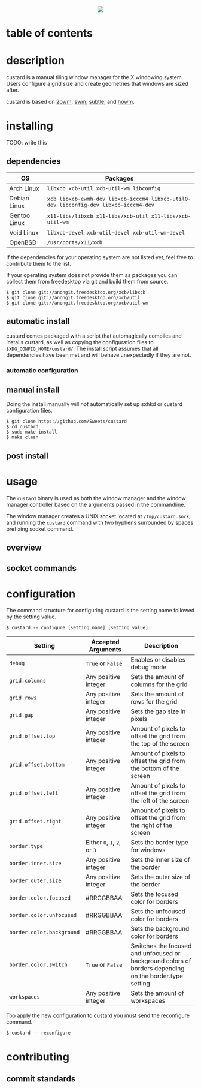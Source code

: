<div align="center">
<img src="contrib/header.png"><br>
</div>

# table of contents

# description

custard is a manual tiling window manager for the X windowing system. Users
configure a grid size and create geometries that windows are sized after.

custard is based on [2bwm](https://github.com/venam/2bwm),
[swm](https://github.com/dcat/swm), [subtle](https://subtle.subforge.org/),
and [howm](https://github.com/HarveyHunt/howm).

# installing

TODO: write this

## dependencies

|OS          |Packages                                                |
|------------|--------------------------------------------------------|
|Arch Linux  |`libxcb xcb-util xcb-util-wm libconfig`                 |
|Debian Linux|`xcb libxcb-ewmh-dev libxcb-icccm4 libxcb-util0-dev libconfig-dev libxcb-icccm4-dev`|
|Gentoo Linux|`x11-libs/libxcb x11-libs/xcb-util x11-libs/xcb-util-wm`|
|Void Linux  |`libxcb-devel xcb-util-devel xcb-util-wm-devel`         |
|OpenBSD     |`/usr/ports/x11/xcb`                                    |

If the dependencies for your operating system are not listed yet, feel free to
contribute them to the list.

If your operating system does not provide them as packages you can collect
them from freedesktop via git and build them from source.

```
$ git clone git://anongit.freedesktop.org/xcb/libxcb
$ git clone git://anongit.freedesktop.org/xcb/util
$ git clone git://anongit.freedesktop.org/xcb/util-wm
```

## automatic install

custard comes packaged with a script that automagically compiles and installs
custard, as well as copying the configuration files to
`$XDG_CONFIG_HOME/custard/`. The install script assumes that all dependencies
have been met and will behave unexpectedly if they are not.

### automatic configuration

## manual install

Doing the install manually will *not* automatically set up sxhkd or
custard configuration files.

```
$ git clone https://github.com/Sweets/custard
$ cd custard
$ sudo make install
$ make clean
```

## post install

# usage

The `custard` binary is used as both the window manager and the window manager
controller based on the arguments passed in the commandline.

The window manager creates a UNIX socket located at `/tmp/custard.sock`, and
running the `custard` command with two hyphens surrounded by spaces prefixing
socket command.

## overview

## socket commands

# configuration

The command structure for configuring custard is the setting name followed
by the setting value.

```
$ custard -- configure [setting name] [setting value]
```

|Setting|Accepted Arguments|Description|
|-|-|-|
|`debug`|`True` or `False`|Enables or disables debug mode|
|`grid.columns`|Any positive integer|Sets the amount of columns for the grid|
|`grid.rows`|Any positive integer|Sets the amount of rows for the grid|
|`grid.gap`|Any positive integer|Sets the gap size in pixels|
|`grid.offset.top`|Any positive integer|Amount of pixels to offset the grid from the top of the screen|
|`grid.offset.bottom`|Any positive integer|Amount of pixels to offset the grid from the bottom of the screen|
|`grid.offset.left`|Any positive integer|Amount of pixels to offset the grid from the left of the screen|
|`grid.offset.right`|Any positive integer|Amount of pixels to offset the grid from the right of the screen|
|`border.type`|Either `0`, `1`, `2`, or `3`|Sets the border type for windows|
|`border.inner.size`|Any positive integer|Sets the inner size of the border|
|`border.outer.size`|Any positive integer|Sets the outer size of the border|
|`border.color.focused`|#RRGGBBAA|Sets the focused color for borders|
|`border.color.unfocused`|#RRGGBBAA|Sets the unfocused color for borders|
|`border.color.background`|#RRGGBBAA|Sets the background color for borders|
|`border.color.switch`|`True` or `False`|Switches the focused and unfocused or background colors of borders depending on the border.type setting|
|`workspaces`|Any positive integer|Sets the amount of workspaces|

Too apply the new configuration to custard you must send the reconfigure command.

```
$ custard -- reconfigure
```

# contributing

## commit standards
